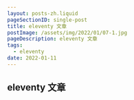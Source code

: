 ```yaml
---
layout: posts-zh.liquid
pageSectionID: single-post
title: eleventy 文章
postImage: /assets/img/2022/01/07-1.jpg
pageDescription: eleventy 文章
tags: 
  - eleventy
date: 2022-01-11
---
```


## eleventy 文章